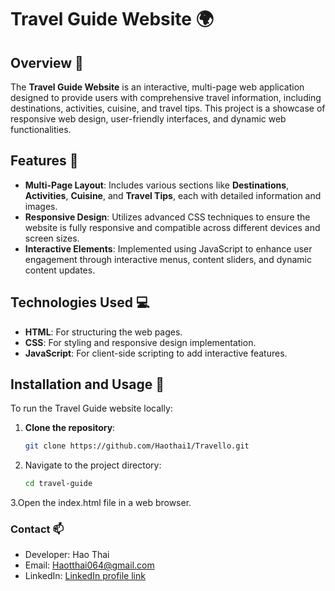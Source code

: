 # Travel Guide Website 🌍

## Overview 📖
The **Travel Guide Website** is an interactive, multi-page web application designed to provide users with comprehensive travel information, including destinations, activities, cuisine, and travel tips. This project is a showcase of responsive web design, user-friendly interfaces, and dynamic web functionalities.

## Features 🌟
- **Multi-Page Layout**: Includes various sections like **Destinations**, **Activities**, **Cuisine**, and **Travel Tips**, each with detailed information and images.
- **Responsive Design**: Utilizes advanced CSS techniques to ensure the website is fully responsive and compatible across different devices and screen sizes.
- **Interactive Elements**: Implemented using JavaScript to enhance user engagement through interactive menus, content sliders, and dynamic content updates.

## Technologies Used 💻
- **HTML**: For structuring the web pages.
- **CSS**: For styling and responsive design implementation.
- **JavaScript**: For client-side scripting to add interactive features.

## Installation and Usage 🔧
To run the Travel Guide website locally:
1. **Clone the repository**:
   ```bash
   git clone https://github.com/Haothai1/Travello.git
   ```
2. Navigate to the project directory:
   ```bash
   cd travel-guide
   ```
3.Open the index.html file in a web browser.

### Contact 📫
- Developer: Hao Thai
- Email: Haotthai064@gmail.com
- LinkedIn: [LinkedIn profile link](https://www.linkedin.com/in/haothai/)
